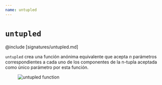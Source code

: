 ```yaml
---
name: untupled
---
```


# `untupled`

@include [signatures/untupled.md]

`untupled` crea una función anónima equivalente que acepta _n_ parámetros correspondientes a cada uno de los componentes de la n-tupla aceptada como único parámetro por esta función.

<figure class="diagram">
  <img src="../images/untupled.svg" alt="untupled function">
  <!-- <figcaption class="diagram-desc"></figcaption> -->
</figure>
